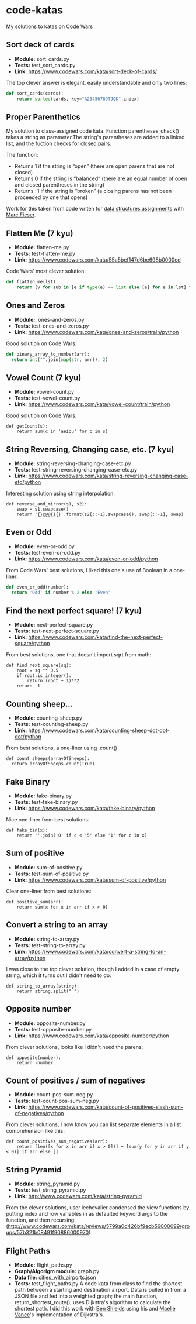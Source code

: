 # code-katas
My solutions to katas on [Code Wars](https://www.codewars.com)

## Sort deck of cards
* **Module:** sort_cards.py
* **Tests:** test_sort_cards.py
* **Link:** https://www.codewars.com/kata/sort-deck-of-cards/

The top clever answer is elegant, easily understandable and only two lines:
```python
def sort_cards(cards):
    return sorted(cards, key="A23456789TJQK".index)
```

## Proper Parenthetics
My solution to class-assigned code kata. Function parentheses_check() takes a string
as parameter.The string's parentheses are added to a linked list, and the fuction
checks for closed pairs.

The function:
* Returns 1 if the string is “open” (there are open parens that are not closed)
* Returns 0 if the string is “balanced” (there are an equal number of open and closed parentheses in the string)
* Returns -1 if the string is “broken” (a closing parens has not been proceeded by one that opens)

Work for this taken from code writen for [data structures assignments](https://github.com/rveeblefetzer/data-structures) with [Marc Fieser](https://github.com/midfies).

## Flatten Me (7 kyu)
* **Module:** flatten-me.py
* **Tests:** test-flatten-me.py
* **Link:** https://www.codewars.com/kata/55a5bef147d6be698b0000cd

Code Wars' most clever solution:
```python
def flatten_me(lst):
    return [v for sub in [e if type(e) == list else [e] for e in lst] for v in sub]
 ```

## Ones and Zeros
* **Module:**: ones-and-zeros.py
* **Tests:** test-ones-and-zeros.py
* **Link:** https://www.codewars.com/kata/ones-and-zeros/train/python

Good solution on Code Wars:
```python
def binary_array_to_number(arr):
  return int("".join(map(str, arr)), 2)
```

## Vowel Count (7 kyu)
* **Module:** vowel-count.py
* **Tests:** test-vowel-count.py
* **Link:** https://www.codewars.com/kata/vowel-count/train/python

Good solution on Code Wars:
```
def getCount(s):
    return sum(c in 'aeiou' for c in s)
```

## String Reversing, Changing case, etc. (7 kyu)
* **Module:** string-reversing-changing-case-etc.py
* **Tests:** test-string-reversing-changing-case-etc.py
* **Link:** https://www.codewars.com/kata/string-reversing-changing-case-etc/python

Interesting solution using string interpolation:
```
def reverse_and_mirror(s1, s2):
    swap = s1.swapcase()
    return '{}@@@{}{}'.format(s2[::-1].swapcase(), swap[::-1], swap)
```

## Even or Odd 
* **Module:** even-or-odd.py
* **Tests:** test-even-or-odd.py
* **Link:** https://www.codewars.com/kata/even-or-odd/python

From Code Wars' best solutions, I liked this one's use of Boolean in a one-liner:
```python
def even_or_odd(number):
  return 'Odd' if number % 2 else 'Even'
```

## Find the next perfect square! (7 kyu)
* **Module:** next-perfect-square.py
* **Tests:** test-next-perfect-square.py
* **Link:** https://www.codewars.com/kata/find-the-next-perfect-square/python

From best solutions, one that doesn't import sqrt from math:
```
def find_next_square(sq):
    root = sq ** 0.5
    if root.is_integer():
        return (root + 1)**2
    return -1
```

## Counting sheep...
* **Module:** counting-sheep.py
* **Tests:** test-counting-sheep.py
* **Link:** https://www.codewars.com/kata/counting-sheep-dot-dot-dot/python

From best solutions, a one-liner using .count()
```
def count_sheeps(arrayOfSheeps):
  return arrayOfSheeps.count(True)
```

## Fake Binary
* **Module:** fake-binary.py
* **Tests:** test-fake-binary.py
* **Link:** https://www.codewars.com/kata/fake-binary/python

Nice one-liner from best solutions:
```
def fake_bin(x):
    return ''.join('0' if c < '5' else '1' for c in x)
```

## Sum of positive
* **Module:** sum-of-positive.py
* **Tests:** test-sum-of-positive.py
* **Link:** https://www.codewars.com/kata/sum-of-positive/python

Clear one-liner from best solutions:
```
def positive_sum(arr):
    return sum(x for x in arr if x > 0)
```

## Convert a string to an array
* **Module:** string-to-array.py
* **Tests:** test-string-to-array.py
* **Link:** https://www.codewars.com/kata/convert-a-string-to-an-array/python

I was close to the top clever solution, though I added in a case of empty string, which it turns out I didn't need to do:
```
def string_to_array(string):
    return string.split(" ")
```

## Opposite number
* **Module:** opposite-number.py
* **Tests:** test-opposite-number.py
* **Link:** https://www.codewars.com/kata/opposite-number/python

From clever solutions, looks like I didn't need the parens:
```
def opposite(number):
    return -number
```

## Count of positives / sum of negatives
* **Module:** count-pos-sum-neg.py
* **Tests:** test-count-pos-sum-neg.py
* **Link:** https://www.codewars.com/kata/count-of-positives-slash-sum-of-negatives/python

From clever solutions, I now know you can list separate elements in a list comprehension like this:
```
def count_positives_sum_negatives(arr):
    return [len([x for x in arr if x > 0])] + [sum(y for y in arr if y < 0)] if arr else []
```

## String Pyramid
* **Module:** string_pyramid.py
* **Tests:** test_string_pyramid.py
* **Link:** http://www.codewars.com/kata/string-pyramid

From the clever solutions, user lechevalier condensed the view functions by putting index and row variables in as defaulted keyword args to the function, and then recursing: (http://www.codewars.com/kata/reviews/5799a0d426bf9ecb56000099/groups/57b321b08491f90886000970)

## Flight Paths
* **Module:** flight_paths.py
* **Graph/Algorigm module:** graph.py
* **Data file:** cities_with_airports.json
* **Tests:** test_flight_paths.py
A code kata from class to find the shortest path between a starting and destination airport. Data is pulled in from a JSON file and fed into a weighted graph; the main function, return_shortest_route(), uses Dijkstra's algorithm to calculate the shortest path. I did this work with [Ben Shields](https://github.com/iamrobinhood12345) using his and [Maelle Vance](https://github.com/ellezv)'s implementation of Dijkstra's.
